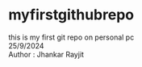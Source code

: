 # myfirstgithubrepo
this is my first git repo on personal pc<br>
25/9/2024<br>
Author : Jhankar Rayjit
